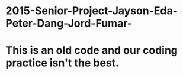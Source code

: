 # 2015-Senior-Project-Jayson-Eda-Peter-Dang-Jord-Fumar-
# This is an old code and our coding practice isn't the best.
